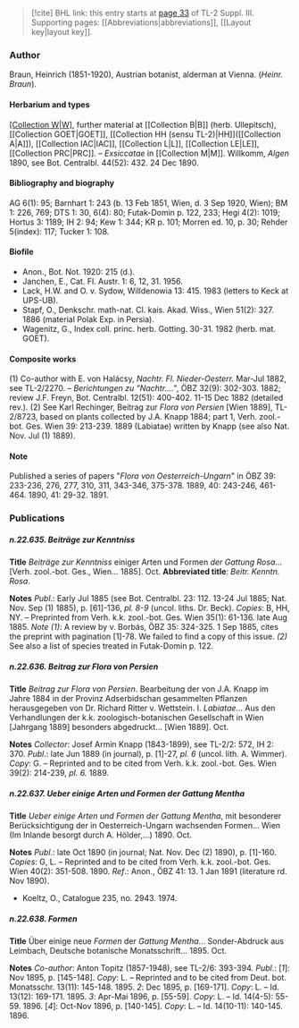 > [!cite] BHL link: this entry starts at [page 33](https://www.biodiversitylibrary.org/item/103861#page/43/mode/1up) of TL-2 Suppl. III.
> Supporting pages: [[Abbreviations|abbreviations]], [[Layout key|layout key]].

### Author

Braun, Heinrich (1851-1920), Austrian botanist, alderman at Vienna. (*Heinr. Braun*).

#### Herbarium and types

[[Collection W|W]](9000), further material at [[Collection B|B]] (herb. Ullepitsch), [[Collection GOET|GOET]], [[Collection HH (sensu TL-2)|HH]]([[Collection A|A]]), [[Collection IAC|IAC]], [[Collection L|L]], [[Collection LE|LE]], [[Collection PRC|PRC]]. – *Exsiccatae* in [[Collection M|M]]. Willkomm, *Algen* 1890, see Bot. Centralbl. 44(52): 432. 24 Dec 1890.

#### Bibliography and biography

AG 6(1): 95; Barnhart 1: 243 (b. 13 Feb 1851, Wien, d. 3 Sep 1920, Wien); BM 1: 226, 769; DTS 1: 30, 6(4): 80; Futak-Domin p. 122, 233; Hegi 4(2): 1019; Hortus 3: 1189; IH 2: 94; Kew 1: 344; KR p. 101; Morren ed. 10, p. 30; Rehder 5(index): 117; Tucker 1: 108.

#### Biofile

- Anon., Bot. Not. 1920: 215 (d.).
- Janchen, E., Cat. Fl. Austr. 1: 6, 12, 31. 1956.
- Lack, H.W. and O. v. Sydow, Willdenowia 13: 415. 1983 (letters to Keck at UPS-UB).
- Stapf, O., Denkschr. math-nat. Cl. kais. Akad. Wiss., Wien 51(2): 327. 1886 (material Polak Exp. in Persia).
- Wagenitz, G., Index coll. princ. herb. Gotting. 30-31. 1982 (herb. mat. GOET).

#### Composite works

(1) Co-author with E. von Halácsy, *Nachtr. Fl. Nieder-Oesterr.* Mar-Jul 1882, see TL-2/2270. – *Berichtungen zu "Nachtr....*", ÖBZ 32(9): 302-303. 1882; review J.F. Freyn, Bot. Centralbl. 12(51): 400-402. 11-15 Dec 1882 (detailed rev.).
(2) See Karl Rechinger, Beitrag zur *Flora von Persien* \[Wien 1889\], TL-2/8723, based on plants collected by J.A. Knapp 1884; part 1, Verh. zool.-bot. Ges. Wien 39: 213-239. 1889 (Labiatae) written by Knapp (see also Nat. Nov. Jul (1) 1889).

#### Note

Published a series of papers "*Flora von Oesterreich-Ungarn*" in ÖBZ 39: 233-236, 276, 277, 310, 311, 343-346, 375-378. 1889, 40: 243-246, 461-464. 1890, 41: 29-32. 1891.

### Publications

##### n.22.635. Beiträge zur Kenntniss

**Title**
*Beiträge zur Kenntniss* einiger Arten und Formen *der Gattung Rosa*... \[Verh. zool.-bot. Ges., Wien... 1885\]. Oct.
**Abbreviated title**: *Beitr. Kenntn. Rosa*.

**Notes**
*Publ*.: Early Jul 1885 (see Bot. Centralbl. 23: 112. 13-24 Jul 1885; Nat. Nov. Sep (1) 1885), p. \[61\]-136, *pl. 8-9* (uncol. liths. Dr. Beck). *Copies*: B, HH, NY. – Preprinted from Verh. k.k. zool.-bot. Ges. Wien 35(1): 61-136. late Aug 1885.
*Note (1)*: A review by v. Borbás, ÖBZ 35: 324-325. 1 Sep 1885, cites the preprint with pagination \[1\]-78. We failed to find a copy of this issue.
*(2)* See also a list of species treated in Futak-Domin p. 122.

##### n.22.636. Beitrag zur Flora von Persien

**Title**
*Beitrag zur Flora von Persien*. Bearbeitung der von J.A. Knapp im Jahre 1884 in der Provinz Adserbidschan gesammelten Pflanzen herausgegeben von Dr. Richard Ritter v. Wettstein. I. *Labiatae*... Aus den Verhandlungen der k.k. zoologisch-botanischen Gesellschaft in Wien \[Jahrgang 1889\] besonders abgedruckt... \[Wien 1889\]. Oct.

**Notes**
*Collector*: Josef Armin Knapp (1843-1899), see TL-2/2: 572, IH 2: 370.
*Publ*.: late Jun 1889 (in journal), p. \[1\]-27, *pl. 6* (uncol. lith. A. Wimmer). *Copy*: G. – Reprinted and to be cited from Verh. k.k. zool.-bot. Ges. Wien 39(2): 214-239, *pl. 6.* 1889.

##### n.22.637. Ueber einige Arten und Formen der Gattung Mentha

**Title**
*Ueber einige Arten und Formen der Gattung Mentha*, mit besonderer Berücksichtigung der in Oesterreich-Ungarn wachsenden Formen... Wien (Im Inlande besorgt durch A. Hölder,...) 1890. Oct.

**Notes**
*Publ*.: late Oct 1890 (in journal; Nat. Nov. Dec (2) 1890), p. \[1\]-160. *Copies*: G, L. – Reprinted and to be cited from Verh. k.k. zool.-bot. Ges. Wien 40(2): 351-508. 1890.
*Ref*.: Anon., ÖBZ 41: 13. 1 Jan 1891 (literature rd. Nov 1890).
- Koeltz, O., Catalogue 235, no. 2943. 1974.

##### n.22.638. Formen

**Title**
Über einige neue *Formen* der *Gattung Mentha*... Sonder-Abdruck aus Leimbach, Deutsche botanische Monatsschrift... 1895. Oct.

**Notes**
*Co-author*: Anton Topitz (1857-1948), see TL-2/6: 393-394.
*Publ*.: \[*1*\]: Nov 1895, p. \[145-148\]. *Copy*: L. – Reprinted and to be cited from Deut. bot. Monatsschr. 13(11): 145-148. 1895.
*2*: Dec 1895, p. \[169-171\]. *Copy*: L. – Id. 13(12): 169-171. 1895.
*3*: Apr-Mai 1896, p. \[55-59\]. *Copy*: L. – Id. 14(4-5): 55-59. 1896.
\[*4*\]: Oct-Nov 1896, p. \[140-145\]. *Copy*: L. – Id. 14(10-11): 140-145. 1896.

